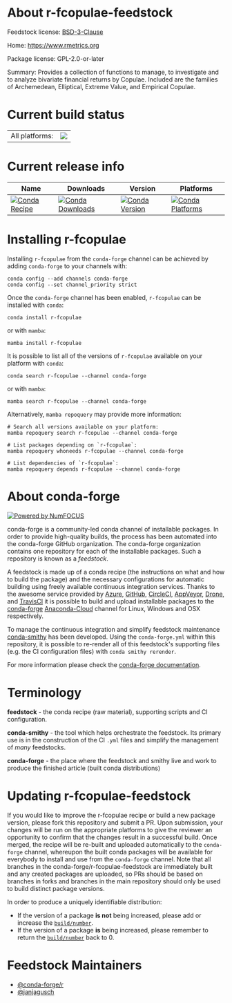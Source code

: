 About r-fcopulae-feedstock
==========================

Feedstock license: [BSD-3-Clause](https://github.com/conda-forge/r-fcopulae-feedstock/blob/main/LICENSE.txt)

Home: https://www.rmetrics.org

Package license: GPL-2.0-or-later

Summary: Provides a  collection of functions to manage, to investigate and to analyze bivariate financial returns by Copulae. Included are the families of Archemedean, Elliptical, Extreme Value, and Empirical Copulae.

Current build status
====================


<table><tr><td>All platforms:</td>
    <td>
      <a href="https://dev.azure.com/conda-forge/feedstock-builds/_build/latest?definitionId=19791&branchName=main">
        <img src="https://dev.azure.com/conda-forge/feedstock-builds/_apis/build/status/r-fcopulae-feedstock?branchName=main">
      </a>
    </td>
  </tr>
</table>

Current release info
====================

| Name | Downloads | Version | Platforms |
| --- | --- | --- | --- |
| [![Conda Recipe](https://img.shields.io/badge/recipe-r--fcopulae-green.svg)](https://anaconda.org/conda-forge/r-fcopulae) | [![Conda Downloads](https://img.shields.io/conda/dn/conda-forge/r-fcopulae.svg)](https://anaconda.org/conda-forge/r-fcopulae) | [![Conda Version](https://img.shields.io/conda/vn/conda-forge/r-fcopulae.svg)](https://anaconda.org/conda-forge/r-fcopulae) | [![Conda Platforms](https://img.shields.io/conda/pn/conda-forge/r-fcopulae.svg)](https://anaconda.org/conda-forge/r-fcopulae) |

Installing r-fcopulae
=====================

Installing `r-fcopulae` from the `conda-forge` channel can be achieved by adding `conda-forge` to your channels with:

```
conda config --add channels conda-forge
conda config --set channel_priority strict
```

Once the `conda-forge` channel has been enabled, `r-fcopulae` can be installed with `conda`:

```
conda install r-fcopulae
```

or with `mamba`:

```
mamba install r-fcopulae
```

It is possible to list all of the versions of `r-fcopulae` available on your platform with `conda`:

```
conda search r-fcopulae --channel conda-forge
```

or with `mamba`:

```
mamba search r-fcopulae --channel conda-forge
```

Alternatively, `mamba repoquery` may provide more information:

```
# Search all versions available on your platform:
mamba repoquery search r-fcopulae --channel conda-forge

# List packages depending on `r-fcopulae`:
mamba repoquery whoneeds r-fcopulae --channel conda-forge

# List dependencies of `r-fcopulae`:
mamba repoquery depends r-fcopulae --channel conda-forge
```


About conda-forge
=================

[![Powered by
NumFOCUS](https://img.shields.io/badge/powered%20by-NumFOCUS-orange.svg?style=flat&colorA=E1523D&colorB=007D8A)](https://numfocus.org)

conda-forge is a community-led conda channel of installable packages.
In order to provide high-quality builds, the process has been automated into the
conda-forge GitHub organization. The conda-forge organization contains one repository
for each of the installable packages. Such a repository is known as a *feedstock*.

A feedstock is made up of a conda recipe (the instructions on what and how to build
the package) and the necessary configurations for automatic building using freely
available continuous integration services. Thanks to the awesome service provided by
[Azure](https://azure.microsoft.com/en-us/services/devops/), [GitHub](https://github.com/),
[CircleCI](https://circleci.com/), [AppVeyor](https://www.appveyor.com/),
[Drone](https://cloud.drone.io/welcome), and [TravisCI](https://travis-ci.com/)
it is possible to build and upload installable packages to the
[conda-forge](https://anaconda.org/conda-forge) [Anaconda-Cloud](https://anaconda.org/)
channel for Linux, Windows and OSX respectively.

To manage the continuous integration and simplify feedstock maintenance
[conda-smithy](https://github.com/conda-forge/conda-smithy) has been developed.
Using the ``conda-forge.yml`` within this repository, it is possible to re-render all of
this feedstock's supporting files (e.g. the CI configuration files) with ``conda smithy rerender``.

For more information please check the [conda-forge documentation](https://conda-forge.org/docs/).

Terminology
===========

**feedstock** - the conda recipe (raw material), supporting scripts and CI configuration.

**conda-smithy** - the tool which helps orchestrate the feedstock.
                   Its primary use is in the construction of the CI ``.yml`` files
                   and simplify the management of *many* feedstocks.

**conda-forge** - the place where the feedstock and smithy live and work to
                  produce the finished article (built conda distributions)


Updating r-fcopulae-feedstock
=============================

If you would like to improve the r-fcopulae recipe or build a new
package version, please fork this repository and submit a PR. Upon submission,
your changes will be run on the appropriate platforms to give the reviewer an
opportunity to confirm that the changes result in a successful build. Once
merged, the recipe will be re-built and uploaded automatically to the
`conda-forge` channel, whereupon the built conda packages will be available for
everybody to install and use from the `conda-forge` channel.
Note that all branches in the conda-forge/r-fcopulae-feedstock are
immediately built and any created packages are uploaded, so PRs should be based
on branches in forks and branches in the main repository should only be used to
build distinct package versions.

In order to produce a uniquely identifiable distribution:
 * If the version of a package **is not** being increased, please add or increase
   the [``build/number``](https://docs.conda.io/projects/conda-build/en/latest/resources/define-metadata.html#build-number-and-string).
 * If the version of a package **is** being increased, please remember to return
   the [``build/number``](https://docs.conda.io/projects/conda-build/en/latest/resources/define-metadata.html#build-number-and-string)
   back to 0.

Feedstock Maintainers
=====================

* [@conda-forge/r](https://github.com/conda-forge/r/)
* [@janjagusch](https://github.com/janjagusch/)

